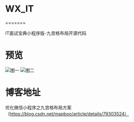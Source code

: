 # WX_IT
=======

IT面试宝典小程序版-九宫格布局开源代码

预览
=======
![图一](https://raw.githubusercontent.com/mapboo/WX_IT/master/%E5%9B%BE1.png)
![图二](https://raw.githubusercontent.com/mapboo/WX_IT/master/%E5%9B%BE2.png)


博客地址
=======
优化微信小程序之九宫格布局方案（https://blog.csdn.net/mapboo/article/details/79303524）

